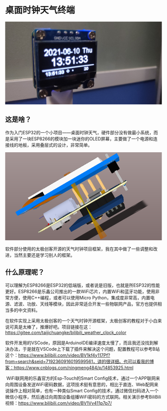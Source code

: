 # 桌面时钟天气终端

![image-20210610140014925](Readmi.assets/image-20210610140014925.png)

## 这是啥？

​	   作为入门ESP32的一个小项目——桌面时钟天气，硬件部分没有做最小系统，而是采用了一块ESP8266的模块加一块迷你的OLED屏幕，主要做了一个电源和连接线的地板，采用叠层式的设计，非常简单。

![image-20210610142852863](Readmi.assets/image-20210610142852863.png)

软件部分使用的太极创客开源的天气时钟项目框架，我在其中做了一些调整和改进，当然主要还是学习别人的框架。

## 什么原理呢？

​	   可以理解为ESP8266是ESP32的低端版，或者说是旧版，也就是所ESP32的性能更好。ESP8266是乐鑫公司推出的一款WiFi芯片，内置WiFi和蓝牙功能，使用非常方便，使用C++编程，或者可以使用Micro Python，集成度非常高，内置电源、滤波、功放、天线等模块，因此非常适合开发一些物联网产品，官方也提供相当多的中文资料。

​	   在软件实现上采用太极创客的一个天气时钟开源框架，太极创客的教程对于小白来说可真是太棒了，推爆好吧。项目链接在这：https://gitee.com/taijichuangke/bilibili_weather_clock_color

​		软件开发用的VSCode，原因是ArduinoIDE编译速度太慢了，而且我还没找到解决办法，于是就在VSCode上下载了插件来解决这个问题，配置教程可以参考B站这个：https://www.bilibili.com/video/BV1kf4y117Pf?from=search&seid=7192360916019599561，讲的很详细。也可以看我的博客：https://www.cnblogs.com/ningmeng484/p/14853925.html

​		WiFi联网用的乐鑫官方的Esp-Touch的Smart Config技术，通过一个APP联网来向周围设备发送WiFi密码数据，这项技术挺有意思的，相比于直连、Web配网来说操作上相对简单，也有一种类似Smart Config的技术，通过微信扫码进入一个微信小程序，然后通过向周围设备组播WiFi密码的方式联网。相关演示参考BiliBili视频：https://www.bilibili.com/video/BV1Vv411p7p7/





